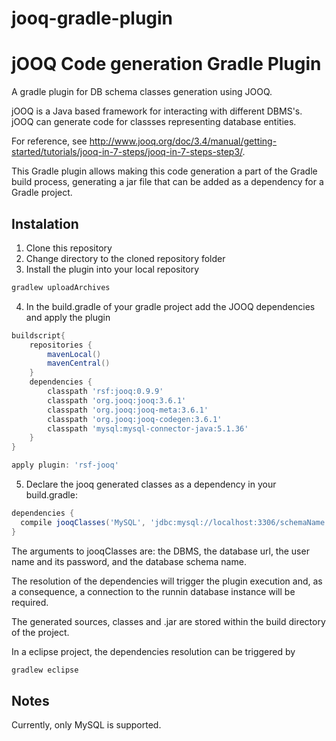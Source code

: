 # jooq-gradle-plugin
jOOQ Code generation Gradle Plugin
=====================

A gradle plugin for DB schema classes generation using JOOQ. 

jOOQ is a Java based framework for interacting with different DBMS's. jOOQ can generate code for classses representing database entities. 

For reference, see http://www.jooq.org/doc/3.4/manual/getting-started/tutorials/jooq-in-7-steps/jooq-in-7-steps-step3/.

This Gradle plugin allows making this code generation a part of the Gradle build process, generating a jar file that can be added as a dependency for a Gradle project.

## Instalation ##

1. Clone this repository
2. Change directory to the cloned repository folder
3. Install the plugin into your local repository
```sh
gradlew uploadArchives
```
4. In the build.gradle of your gradle project add the JOOQ dependencies and apply the plugin
```groovy
buildscript{
    repositories { 
        mavenLocal()
        mavenCentral() 
    }
    dependencies { 
        classpath 'rsf:jooq:0.9.9'
        classpath 'org.jooq:jooq:3.6.1'
        classpath 'org.jooq:jooq-meta:3.6.1'
        classpath 'org.jooq:jooq-codegen:3.6.1'
        classpath 'mysql:mysql-connector-java:5.1.36' 
    } 
}

apply plugin: 'rsf-jooq'
```
5. Declare the jooq generated classes as a dependency in your build.gradle:
```groovy
dependencies {
  compile jooqClasses('MySQL', 'jdbc:mysql://localhost:3306/schemaName', 'root', '', 'schemaName')
}
```
The arguments to jooqClasses are: the DBMS, the database url, the user name and its password, and the database schema name.

The resolution of the dependencies will trigger the plugin execution and, as a consequence, a connection to the runnin database instance will be required.

The generated sources, classes and .jar are stored within the build directory of the project.

In a eclipse project, the dependencies resolution can be triggered by
```sh
gradlew eclipse
```

## Notes ##

Currently, only MySQL is supported.
